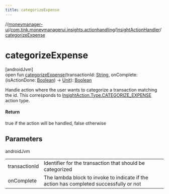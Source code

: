```yaml
---
title: categorizeExpense
---
```

//[moneymanager-ui](../../../index.html)/[com.tink.moneymanagerui.insights.actionhandling](../index.html)/[InsightActionHandler](index.html)/[categorizeExpense](categorize-expense.html)



# categorizeExpense



[androidJvm]\
open fun [categorizeExpense](categorize-expense.html)(transactionId: [String](https://kotlinlang.org/api/latest/jvm/stdlib/kotlin/-string/index.html), onComplete: (isActionDone: [Boolean](https://kotlinlang.org/api/latest/jvm/stdlib/kotlin/-boolean/index.html)) -&gt; [Unit](https://kotlinlang.org/api/latest/jvm/stdlib/kotlin/-unit/index.html)): [Boolean](https://kotlinlang.org/api/latest/jvm/stdlib/kotlin/-boolean/index.html)



Handle action where the user wants to categorize a transaction matching the id. This corresponds to [InsightAction.Type.CATEGORIZE_EXPENSE](../../com.tink.model.insights/-insight-action/-type/-c-a-t-e-g-o-r-i-z-e_-e-x-p-e-n-s-e/index.html) action type.



#### Return



true if the action will be handled, false otherwise



## Parameters


androidJvm

| | |
|---|---|
| transactionId | Identifier for the transaction that should be categorized |
| onComplete | The lambda block to invoke to indicate if the action has completed successfully or not |




